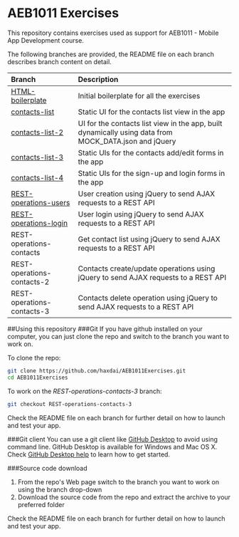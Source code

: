 # AEB1011 Exercises
This repository contains exercises used as support for AEB1011 - Mobile App Development course.

The following branches are provided, the README file on each branch describes branch content on detail.

|Branch|Description|
|:------|:-----------|
|[HTML-boilerplate](https://github.com/haxdai/AEB1011Exercises/tree/HTML-boilerplate)|Initial  boilerplate for all the exercises|
|[contacts-list](https://github.com/haxdai/AEB1011Exercises/tree/contacts-list)|Static UI for the contacts list view in the app|
|[contacts-list-2](https://github.com/haxdai/AEB1011Exercises/tree/contacts-list-2)|UI for the contacts list view in the app, built dynamically using data from MOCK_DATA.json and jQuery|
|[contacts-list-3](https://github.com/haxdai/AEB1011Exercises/tree/contacts-list-3)|Static UIs for the contacts add/edit forms in the app|
|[contacts-list-4](https://github.com/haxdai/AEB1011Exercises/tree/contacts-list-4)|Static UIs for the sign-up and login forms in the app|
|[REST-operations-users](https://github.com/haxdai/AEB1011Exercises/tree/REST-operations-users)|User creation using jQuery to send AJAX requests to a REST API|
|[REST-operations-login](https://github.com/haxdai/AEB1011Exercises/tree/REST-operations-login)|User login using jQuery to send AJAX requests to a REST API|
|REST-operations-contacts|Get contact list using jQuery to send AJAX requests to a REST API|
|REST-operations-contacts-2|Contacts create/update operations using jQuery to send AJAX requests to a REST API|
|REST-operations-contacts-3|Contacts delete operation using jQuery to send AJAX requests to a REST API|

##Using this repository
###Git
If you have github installed on your computer, you can just clone the repo and switch to the branch you want to work on. 

To clone the repo:

````bash
git clone https://github.com/haxdai/AEB1011Exercises.git
cd AEB1011Exercises
````

To work on the _REST-operations-contacts-3_ branch:

````bash
git checkout REST-operations-contacts-3
````
Check the README file on each branch for further detail on how to launch and test your app.

###Git client
You can use a git client like [GitHub Desktop](https://desktop.github.com/) to avoid using command line. GitHub Desktop is available for Windows and Mac OS X. Check [GitHub Desktop help](https://help.github.com/desktop/) to learn how to get started.

###Source code download

1. From the repo's Web page switch to the branch you want to work on using the branch drop-down
2. Download the source code from the repo and extract the archive to your preferred folder

Check the README file on each branch for further detail on how to launch and test your app.